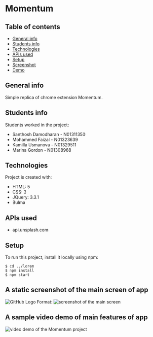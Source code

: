# Momentum


## Table of contents
* [General info](#general-info)
* [Students info](#students-info)
* [Technologies](#technologies)
* [APIs used](#apis-used)
* [Setup](#setup)
* [Screenshot](#screenshot)
* [Demo](#demo)


## General info
Simple replica of chrome extension Momentum.

## Students info
Students worked in the project:
* Santhosh Damodharan - N01311350
* Mohammed Faizal - N01323639
* Kamilla Usmanova - N01329511
* Marina Gordon - N01308968

## Technologies
Project is created with:
* HTML: 5
* CSS: 3
* JQuery: 3.3.1
* Bulma
	
## APIs used
* api.unsplash.com

## Setup
To run this project, install it locally using npm:

```
$ cd ../lorem
$ npm install
$ npm start
```

## A static screenshot of the main screen of app
![GitHub Logo](/images/logo.png)
Format: ![screenshot of the main screen](http://url/to/img.png)

## A sample video demo of main features of app
![video demo of the Momentum project](http://url/to/img.gif)
